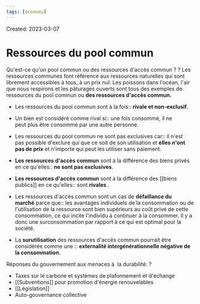 ```yaml
---
tags: [economy]
---
```

Created: 2023-03-07

# Ressources du pool commun
Qu'est-ce qu'un pool commun ou des ressources d'accès commun ?
?
Les ressources communes font référence aux ressources naturelles qui sont librement accessibles à tous, à un prix nul.
Les poissons dans l'océan, l'air que nous respirons et les pâturages ouverts sont tous des exemples de ressources du pool commun ou **des ressources d'accès commun.**
<!--SR:!2024-01-17,65,130-->

- Les ressources du pool commun sont à la fois:: **rivale et non-exclusif**.
<!--SR:!2024-01-07,365,230-->
- Un bien est considéré comme rival si:: une fois consommé, il ne peut plus être consommé par une autre personne.
<!--SR:!2024-01-09,389,250-->
- Les ressources du pool commun ne sont pas exclusives car:: il n'est pas possible d'exclure qui que ce soit de son utilisation et **elles n'ont pas de prix** et n'importe qui peut les utiliser sans paiement.
<!--SR:!2023-12-30,170,230-->
- **Les ressources d'accès commun** sont à la différence des biens privés en ce qu'elles:: **ne sont pas exclusives**.
<!--SR:!2024-02-05,75,210-->
- **Les ressources d'accès commun** sont  à la différence des [[biens publics]] en ce qu'elles:: sont **rivales** .
<!--SR:!2024-01-25,173,210-->
- Les ressources d'accès commun sont un cas de **défaillance du marché** parce que:: les avantages individuels de la consommation ou de l'utilisation de la ressource sont bien supérieurs au coût privé de cette consommation, ce qui incite l'individu à continuer à la consommer. Il y a donc une surconsommation par rapport à ce qui est optimal pour la société.
<!--SR:!2023-12-23,133,190-->
- La **surutilisation** des ressources d'accès commun pourrait être considérée comme une :: **externalité intergénérationnelle négative de la consommation.**
<!--SR:!2024-02-13,68,136-->

Réponses du gouvernement aux menaces à  la durabilité:
?
-   Taxes sur le carbone et systèmes de plafonnement et d'échange
-   [[Subventions]] pour promotion d'énergie renouvelables
-   [[Législation]]
-   Auto-gouvernance collective
<!--SR:!2023-12-22,4,130-->
